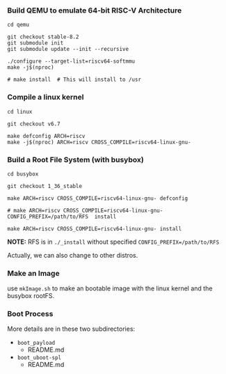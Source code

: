 ### Build QEMU to emulate 64-bit RISC-V Architecture
``` shell
cd qemu

git checkout stable-8.2
git submodule init
git submodule update --init --recursive

./configure --target-list=riscv64-softmmu
make -j$(nproc)

# make install  # This will install to /usr
```

### Compile a linux kernel
``` shell
cd linux 

git checkout v6.7 

make defconfig ARCH=riscv
make -j$(nproc) ARCH=riscv CROSS_COMPILE=riscv64-linux-gnu-
```



### Build a Root File System (with busybox)
``` shell
cd busybox

git checkout 1_36_stable

make ARCH=riscv CROSS_COMPILE=riscv64-linux-gnu- defconfig

# make ARCH=riscv CROSS_COMPILE=riscv64-linux-gnu- CONFIG_PREFIX=/path/to/RFS  install

make ARCH=riscv CROSS_COMPILE=riscv64-linux-gnu- install
```
**NOTE:** RFS is in `./_install` without specified `CONFIG_PREFIX=/path/to/RFS`

Actually, we can also change to other distros.


### Make an Image
use `mkImage.sh` to make an bootable image with the linux kernel and the busybox rootFS.

### Boot Process
More details are in these two subdirectories:
- `boot_payload`
    - README.md
- `boot_uboot-spl`
    - README.md
